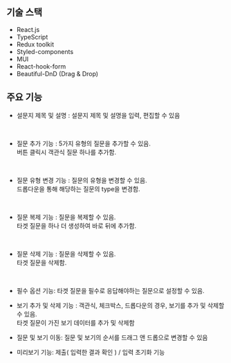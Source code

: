 
## 기술 스택 

- React.js
- TypeScript
- Redux toolkit
- Styled-components
- MUI
- React-hook-form
- Beautiful-DnD (Drag & Drop)

## 주요 기능 

 - 설문지 제목 및 설명 : 설문지 제목 및 설명을 입력, 편집할 수 있음

<br>

 - 질문 추가 기능 : 5가지 유형의 질문을 추가할 수 있음.</br>버튼 클릭시 객관식 질문 하나를 추가함.

<br>

 - 질문 유형 변경 기능 : 질문의 유형을 변경할 수 있음.</br>드롭다운을 통해 해당하는 질문의 type을 변경함.

<br>

 - 질문 복제 기능 : 질문을 복제할 수 있음.</br>타겟 질문을 하나 더 생성하여 바로 뒤에 추가함.

<br>

 - 질문 삭제 기능 : 질문을 삭제할 수 있음.</br>타겟 질문을 삭제함.

<br>

- 필수 옵션 기능:  타겟 질문을 필수로 응답해야하는 질문으로 설정할 수 있음.

- 보기 추가 및 삭제 기능 :  객관식, 체크박스, 드롭다운의 경우, 보기를 추가 및 삭제할 수 있음.</br>타겟 질문이 가진 보기 데이터를 추가 및 삭제함

- 질문 및 보기 이동:  질문 및 보기의 순서를 드래그 앤 드롭으로 변경할 수 있음

- 미리보기 기능: 제출( 입력한 결과 확인 ) / 입력 초기화 기능 
